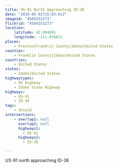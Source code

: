 ```yaml
---
title: US-91 North Approaching ID-36
date: "2010-05-01T15:03:01Z"
imageid: "4569253273"
flickrid: "4569253273"
location:
    latitude: 42.094891
    longitude: -111.876611
places:
    - Preston|Franklin County|Idaho|United States
counties:
    - Franklin County|Idaho|United States
countries:
    - United States
states:
    - Idaho|United States
highwaytypes:
    - US Highway
    - Idaho State Highway
highways:
    - US-91
    - ID-36
tags:
    - Shield
intersections:
    - overlap1: null
      overlap2: null
      highways1:
        - US-91
      highways2:
        - ID-36

---
```

US-91 north approaching ID-36